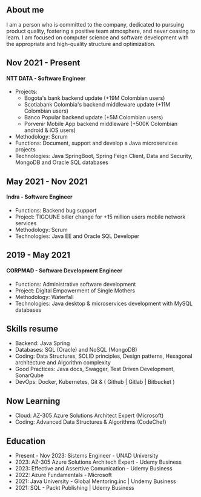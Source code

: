 ## About me
I am a person who is committed to the company, dedicated to pursuing product quality, fostering a positive team atmosphere, and never ceasing to learn. I am focused on computer science and software development with the appropriate and high-quality structure and optimization.

## Nov 2021 - Present
#### NTT DATA - Software Engineer

- Projects:
  - Bogota's bank backend update (+19M Colombian users)
  - Scotiabank Colombia's backend middleware update (+11M Colombian users)
  - Banco Popular backend update (+5M Colombian users)
  - Porvenir Mobile App backend middleware (+500K Colombian android & iOS users)
- Methodology: Scrum
- Functions: Document, support and develop a Java microservices projects
- Technologies: Java SpringBoot, Spring Feign Client, Data and Security, MongoDB and Oracle SQL databases

## May 2021 - Nov 2021
#### Indra - Software Engineer
- Functions: Backend bug support
- Project: TIGOUNE biller change for +15 million users mobile network services
- Methodology: Scrum
- Technologies: Java EE and Oracle SQL Developer

## 2019 - May 2021
#### CORPMAD - Software Development Engineer
- Functions: Administrative software development
- Project: Digital Empowerment of Single Mothers
- Methodology: Waterfall
- Technologies: Java desktop & microservices development with MySQL databases

## Skills resume

- Backend: Java Spring
- Databases: SQL (Oracle) and NoSQL (MongoDB)
- Coding: Data Structures, SOLID principles, Design patterns, Hexagonal architecture and Algorithm complexity
- Good Practices: Java docs, Swagger, Test Driven Development, SonarQube
- DevOps: Docker, Kubernetes, Git & ( Github | Gitlab | Bitbucket )

## Now Learning

- Cloud: AZ-305 Azure Solutions Architect Expert (Microsoft)
- Coding: Advanced Data Structures & Algorithms (CodeChef)

## Education

- Present - Nov 2023: Sistems Engineer - UNAD University
- 2023: AZ-305 Azure Solutions Architech Expert - Udemy Business
- 2023: Effective and Assertive Comunication - Udemy Business
- 2022: Azure Fundamentals - Microsoft
- 2021: Java University - Global Mentoring.inc | Undemy Business
- 2021: SQL - Packt Publishing | Udemy Business
